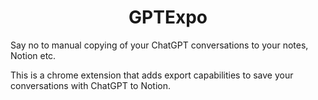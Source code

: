 <h1 align="center">GPTExpo</h1>

Say no to manual copying of your ChatGPT conversations to your notes, Notion etc.

This is a chrome extension that adds export capabilities to save your conversations with ChatGPT to Notion.